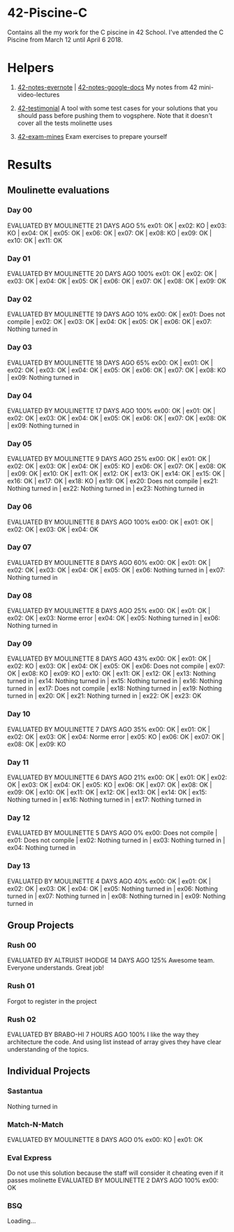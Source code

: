 # 42-Piscine-C
Contains all the my work for the C piscine in 42 School. I've attended the C Piscine from March 12 until April 6 2018.

# Helpers

1. [42-notes-evernote](https://docs.google.com/document/d/1JnJ7t6XXvaFNm9T6U1b1-sNH6F1JZdIvvynxISwJmuk/edit?usp=sharing) | [42-notes-google-docs](https://www.evernote.com/shard/s161/sh/ba41db19-8c36-4638-aed2-93144d62498f/c66ab41a9a95057934c45eb836cc1bb2) My notes from 42 mini-video-lectures

2. [42-testimonial](https://github.com/fwuensche/42-testimonial) A tool with some test cases for your solutions that you should pass before pushing them to vogsphere. Note that it doesn't cover all the tests molinette uses

3. [42-exam-mines](https://github.com/fwuensche/42-exam-miner) Exam exercises to prepare yourself


# Results

## Moulinette evaluations

### Day 00

EVALUATED BY MOULINETTE 21 DAYS AGO  5%
ex01: OK | ex02: KO | ex03: KO | ex04: OK | ex05: OK | ex06: OK | ex07: OK | ex08: KO | ex09: OK | ex10: OK | ex11: OK

### Day 01

EVALUATED BY MOULINETTE 20 DAYS AGO  100%
ex01: OK | ex02: OK | ex03: OK | ex04: OK | ex05: OK | ex06: OK | ex07: OK | ex08: OK | ex09: OK

### Day 02

EVALUATED BY MOULINETTE 19 DAYS AGO  10%
ex00: OK | ex01: Does not compile | ex02: OK | ex03: OK | ex04: OK | ex05: OK | ex06: OK | ex07: Nothing turned in

### Day 03

EVALUATED BY MOULINETTE 18 DAYS AGO  65%
ex00: OK | ex01: OK | ex02: OK | ex03: OK | ex04: OK | ex05: OK | ex06: OK | ex07: OK | ex08: KO | ex09: Nothing turned in

### Day 04

EVALUATED BY MOULINETTE 17 DAYS AGO  100%
ex00: OK | ex01: OK | ex02: OK | ex03: OK | ex04: OK | ex05: OK | ex06: OK | ex07: OK | ex08: OK | ex09: Nothing turned in

### Day 05

EVALUATED BY MOULINETTE 9 DAYS AGO  25%
ex00: OK | ex01: OK | ex02: OK | ex03: OK | ex04: OK | ex05: KO | ex06: OK | ex07: OK | ex08: OK | ex09: OK | ex10: OK | ex11: OK | ex12: OK | ex13: OK | ex14: OK | ex15: OK | ex16: OK | ex17: OK | ex18: KO | ex19: OK | ex20: Does not compile | ex21: Nothing turned in | ex22: Nothing turned in | ex23: Nothing turned in

### Day 06

EVALUATED BY MOULINETTE 8 DAYS AGO  100%
ex00: OK | ex01: OK | ex02: OK | ex03: OK | ex04: OK

### Day 07

EVALUATED BY MOULINETTE 8 DAYS AGO  60%
ex00: OK | ex01: OK | ex02: OK | ex03: OK | ex04: OK | ex05: OK | ex06: Nothing turned in | ex07: Nothing turned in

### Day 08

EVALUATED BY MOULINETTE 8 DAYS AGO  25%
ex00: OK | ex01: OK | ex02: OK | ex03: Norme error | ex04: OK | ex05: Nothing turned in | ex06: Nothing turned in

### Day 09

EVALUATED BY MOULINETTE 8 DAYS AGO  43%
ex00: OK | ex01: OK | ex02: KO | ex03: OK | ex04: OK | ex05: OK | ex06: Does not compile | ex07: OK | ex08: KO | ex09: KO | ex10: OK | ex11: OK | ex12: OK | ex13: Nothing turned in | ex14: Nothing turned in | ex15: Nothing turned in | ex16: Nothing turned in | ex17: Does not compile | ex18: Nothing turned in | ex19: Nothing turned in | ex20: OK | ex21: Nothing turned in | ex22: OK | ex23: OK

### Day 10

EVALUATED BY MOULINETTE 7 DAYS AGO  35%
ex00: OK | ex01: OK | ex02: OK | ex03: OK | ex04: Norme error | ex05: KO | ex06: OK | ex07: OK | ex08: OK | ex09: KO

### Day 11

EVALUATED BY MOULINETTE 6 DAYS AGO  21%
ex00: OK | ex01: OK | ex02: OK | ex03: OK | ex04: OK | ex05: KO | ex06: OK | ex07: OK | ex08: OK | ex09: OK | ex10: OK | ex11: OK | ex12: OK | ex13: OK | ex14: OK | ex15: Nothing turned in | ex16: Nothing turned in | ex17: Nothing turned in

### Day 12

EVALUATED BY MOULINETTE 5 DAYS AGO  0%
ex00: Does not compile | ex01: Does not compile | ex02: Nothing turned in | ex03: Nothing turned in | ex04: Nothing turned in

### Day 13

EVALUATED BY MOULINETTE 4 DAYS AGO  40%
ex00: OK | ex01: OK | ex02: OK | ex03: OK | ex04: OK | ex05: Nothing turned in | ex06: Nothing turned in | ex07: Nothing turned in | ex08: Nothing turned in | ex09: Nothing turned in

## Group Projects

### Rush 00

EVALUATED BY ALTRUIST IHODGE 14 DAYS AGO  125%
Awesome team. Everyone understands. Great job!

### Rush 01

Forgot to register in the project

### Rush 02

EVALUATED BY BRABO-HI 7 HOURS AGO  100%
I like the way they architecture the code. And using list instead of array gives they have clear understanding of the topics.

## Individual Projects

### Sastantua

Nothing turned in

### Match-N-Match

EVALUATED BY MOULINETTE 8 DAYS AGO  0%
ex00: KO | ex01: OK

### Eval Express

Do not use this solution because the staff will consider it cheating even if it passes molinette
EVALUATED BY MOULINETTE 2 DAYS AGO  100%
ex00: OK

### BSQ

Loading...

